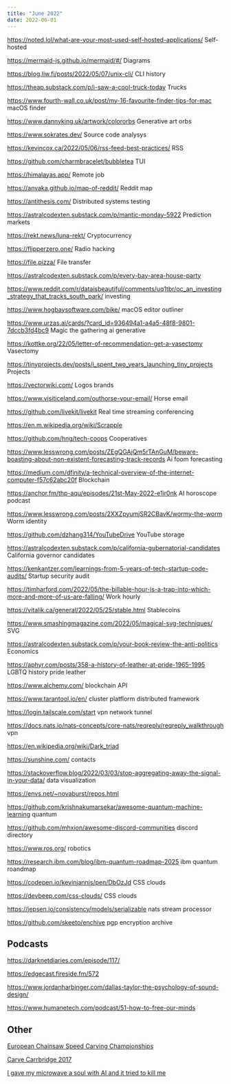 ```yaml
---
title: "June 2022"
date: 2022-06-01
---
```


https://noted.lol/what-are-your-most-used-self-hosted-applications/ Self-hosted

https://mermaid-js.github.io/mermaid/#/ Diagrams

https://blog.liw.fi/posts/2022/05/07/unix-cli/ CLI history

https://theap.substack.com/p/i-saw-a-cool-truck-today Trucks

https://www.fourth-wall.co.uk/post/my-16-favourite-finder-tips-for-mac macOS finder

https://www.dannyking.uk/artwork/colororbs Generative art orbs

https://www.sokrates.dev/ Source code analysys

https://kevincox.ca/2022/05/06/rss-feed-best-practices/ RSS

https://github.com/charmbracelet/bubbletea TUI

https://himalayas.app/ Remote job

https://anvaka.github.io/map-of-reddit/ Reddit map

https://antithesis.com/ Distributed systems testing

https://astralcodexten.substack.com/p/mantic-monday-5922 Prediction markets

https://rekt.news/luna-rekt/ Cryptocurrency

https://flipperzero.one/ Radio hacking

https://file.pizza/ File transfer

https://astralcodexten.substack.com/p/every-bay-area-house-party

https://www.reddit.com/r/dataisbeautiful/comments/uq1tbr/oc_an_investing_strategy_that_tracks_south_park/  investing

https://www.hogbaysoftware.com/bike/ macOS editor outliner

https://www.urzas.ai/cards/?card_id=936494a1-a4a5-48f8-9801-7dccb3fd4bc9 Magic the gathering ai generative

https://kottke.org/22/05/letter-of-recommendation-get-a-vasectomy Vasectomy

https://tinyprojects.dev/posts/i_spent_two_years_launching_tiny_projects Projects

https://vectorwiki.com/ Logos brands

https://www.visiticeland.com/outhorse-your-email/ Horse email

https://github.com/livekit/livekit Real time streaming conferencing

https://en.m.wikipedia.org/wiki/Scrapple

https://github.com/hng/tech-coops Cooperatives

https://www.lesswrong.com/posts/ZEgQGAjQm5rTAnGuM/beware-boasting-about-non-existent-forecasting-track-records Ai foom forecasting

https://medium.com/dfinity/a-technical-overview-of-the-internet-computer-f57c62abc20f Blockchain

https://anchor.fm/thp-aqu/episodes/21st-May-2022-e1ir0nk AI horoscope podcast

https://www.lesswrong.com/posts/2XXZpyumjSR2CBavK/wormy-the-worm Worm identity

https://github.com/dzhang314/YouTubeDrive YouTube storage

https://astralcodexten.substack.com/p/california-gubernatorial-candidates California governor candidates

https://kenkantzer.com/learnings-from-5-years-of-tech-startup-code-audits/ Startup security audit

https://timharford.com/2022/05/the-billable-hour-is-a-trap-into-which-more-and-more-of-us-are-falling/ Work hourly

https://vitalik.ca/general/2022/05/25/stable.html Stablecoins

https://www.smashingmagazine.com/2022/05/magical-svg-techniques/ SVG

https://astralcodexten.substack.com/p/your-book-review-the-anti-politics Economics

https://aphyr.com/posts/358-a-history-of-leather-at-pride-1965-1995 LGBTQ history pride leather

https://www.alchemy.com/ blockchain API

https://www.tarantool.io/en/ cluster platflorm distributed framework

https://login.tailscale.com/start vpn network tunnel

https://docs.nats.io/nats-concepts/core-nats/reqreply/reqreply_walkthrough vpn

https://en.wikipedia.org/wiki/Dark_triad

https://sunshine.com/ contacts

https://stackoverflow.blog/2022/03/03/stop-aggregating-away-the-signal-in-your-data/ data visualization

https://envs.net/~novaburst/repos.html

https://github.com/krishnakumarsekar/awesome-quantum-machine-learning quantum

https://github.com/mhxion/awesome-discord-communities discord directory

https://www.ros.org/ robotics

https://research.ibm.com/blog/ibm-quantum-roadmap-2025 ibm quantum roandmap

https://codepen.io/kevinjannis/pen/DbOzJd CSS clouds

https://devbeep.com/css-clouds/ CSS clouds

https://jepsen.io/consistency/models/serializable nats stream processor

https://github.com/skeeto/enchive pgp encryption archive

## Podcasts

https://darknetdiaries.com/episode/117/

https://edgecast.fireside.fm/572

https://www.jordanharbinger.com/dallas-taylor-the-psychology-of-sound-design/

https://www.humanetech.com/podcast/51-how-to-free-our-minds

## Other

[European Chainsaw Speed Carving Championships](https://youtube.com/watch?v=sWNLD4y3b60)

[Carve Carrbridge 2017](https://www.youtube.com/watch?v=oW2FZL49beM)

[I gave my microwave a soul with AI and it tried to kill me](https://www.youtube.com/watch?v=C1G5b_2PYj0)

